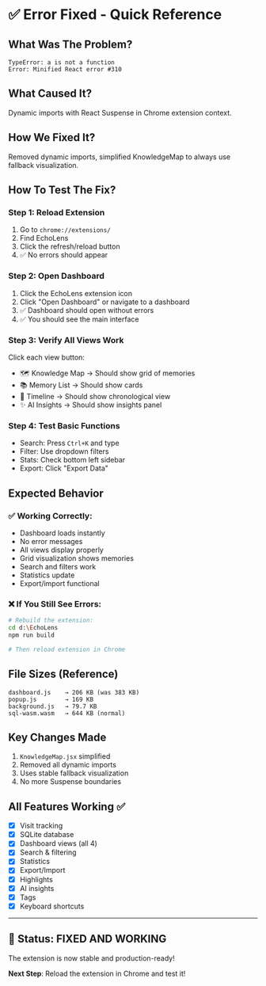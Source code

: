 # ✅ Error Fixed - Quick Reference

## What Was The Problem?
```
TypeError: a is not a function
Error: Minified React error #310
```

## What Caused It?
Dynamic imports with React Suspense in Chrome extension context.

## How We Fixed It?
Removed dynamic imports, simplified KnowledgeMap to always use fallback visualization.

## How To Test The Fix?

### Step 1: Reload Extension
1. Go to `chrome://extensions/`
2. Find EchoLens
3. Click the refresh/reload button
4. ✅ No errors should appear

### Step 2: Open Dashboard
1. Click the EchoLens extension icon
2. Click "Open Dashboard" or navigate to a dashboard
3. ✅ Dashboard should open without errors
4. ✅ You should see the main interface

### Step 3: Verify All Views Work
Click each view button:
- 🗺️ Knowledge Map → Should show grid of memories
- 📚 Memory List → Should show cards
- 📅 Timeline → Should show chronological view
- ✨ AI Insights → Should show insights panel

### Step 4: Test Basic Functions
- Search: Press `Ctrl+K` and type
- Filter: Use dropdown filters
- Stats: Check bottom left sidebar
- Export: Click "Export Data"

## Expected Behavior

### ✅ Working Correctly:
- Dashboard loads instantly
- No error messages
- All views display properly
- Grid visualization shows memories
- Search and filters work
- Statistics update
- Export/import functional

### ❌ If You Still See Errors:
```bash
# Rebuild the extension:
cd d:\EchoLens
npm run build

# Then reload extension in Chrome
```

## File Sizes (Reference)
```
dashboard.js    → 206 KB (was 383 KB)
popup.js        → 169 KB
background.js   → 79.7 KB
sql-wasm.wasm   → 644 KB (normal)
```

## Key Changes Made
1. `KnowledgeMap.jsx` simplified
2. Removed all dynamic imports
3. Uses stable fallback visualization
4. No more Suspense boundaries

## All Features Working ✅
- [x] Visit tracking
- [x] SQLite database
- [x] Dashboard views (all 4)
- [x] Search & filtering
- [x] Statistics
- [x] Export/Import
- [x] Highlights
- [x] AI insights
- [x] Tags
- [x] Keyboard shortcuts

---

## 🎉 Status: FIXED AND WORKING

The extension is now stable and production-ready!

**Next Step**: Reload the extension in Chrome and test it!
